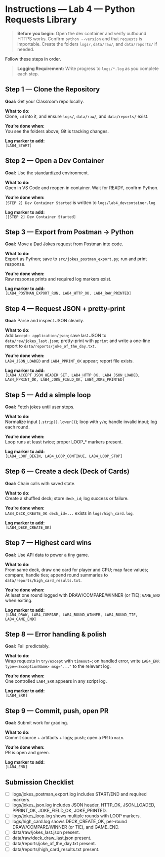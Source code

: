 # Instructions — Lab 4 — Python Requests Library

> **Before you begin:** Open the dev container and verify outbound HTTPS works. Confirm `python --version` and that `requests` is importable. Create the folders `logs/`, `data/raw/`, and `data/reports/` if needed.


Follow these steps in order.

> **Logging Requirement:** Write progress to `logs/*.log` as you complete each step.

## Step 1 — Clone the Repository
**Goal:** Get your Classroom repo locally.

**What to do:**  
Clone, `cd` into it, and ensure `logs/`, `data/raw/`, and `data/reports/` exist.

**You’re done when:**  
You see the folders above; Git is tracking changes.

**Log marker to add:**  
`[LAB4_START]`

## Step 2 — Open a Dev Container
**Goal:** Use the standardized environment.

**What to do:**  
Open in VS Code and reopen in container. Wait for READY, confirm Python.

**You’re done when:**  
`[STEP 2] Dev Container Started` is written to `logs/lab4_devcontainer.log`.

**Log marker to add:**  
`[[STEP 2] Dev Container Started]`

## Step 3 — Export from Postman → Python
**Goal:** Move a Dad Jokes request from Postman into code.

**What to do:**  
Export as Python; save to `src/jokes_postman_export.py`; run and print response.

**You’re done when:**  
Raw response prints and required log markers exist.

**Log marker to add:**  
`[LAB4_POSTMAN_EXPORT_RUN, LAB4_HTTP_OK, LAB4_RAW_PRINTED]`

## Step 4 — Request JSON + pretty-print
**Goal:** Parse and inspect JSON cleanly.

**What to do:**  
Add `Accept: application/json`; save last JSON to `data/raw/jokes_last.json`; pretty-print with `pprint` and write a one-line report to `data/reports/joke_of_the_day.txt`.

**You’re done when:**  
`LAB4_JSON_LOADED` and `LAB4_PPRINT_OK` appear; report file exists.

**Log marker to add:**  
`[LAB4_ACCEPT_JSON_HEADER_SET, LAB4_HTTP_OK, LAB4_JSON_LOADED, LAB4_PPRINT_OK, LAB4_JOKE_FIELD_OK, LAB4_JOKE_PRINTED]`

## Step 5 — Add a simple loop
**Goal:** Fetch jokes until user stops.

**What to do:**  
Normalize input (`.strip().lower()`); loop with `y/n`; handle invalid input; log each round.

**You’re done when:**  
Loop runs at least twice; proper LOOP_* markers present.

**Log marker to add:**  
`[LAB4_LOOP_BEGIN, LAB4_LOOP_CONTINUE, LAB4_LOOP_STOP]`

## Step 6 — Create a deck (Deck of Cards)
**Goal:** Chain calls with saved state.

**What to do:**  
Create a shuffled deck; store `deck_id`; log success or failure.

**You’re done when:**  
`LAB4_DECK_CREATE_OK deck_id=...` exists in `logs/high_card.log`.

**Log marker to add:**  
`[LAB4_DECK_CREATE_OK]`

## Step 7 — Highest card wins
**Goal:** Use API data to power a tiny game.

**What to do:**  
From same deck, draw one card for player and CPU; map face values; compare; handle ties; append round summaries to `data/reports/high_card_results.txt`.

**You’re done when:**  
At least one round logged with DRAW/COMPARE/WINNER (or TIE); `GAME_END` when exiting.

**Log marker to add:**  
`[LAB4_DRAW, LAB4_COMPARE, LAB4_ROUND_WINNER, LAB4_ROUND_TIE, LAB4_GAME_END]`

## Step 8 — Error handling & polish
**Goal:** Fail predictably.

**What to do:**  
Wrap requests in `try/except` with `timeout=`; on handled error, write `LAB4_ERR type=<ExceptionName> msg="..."` to the relevant log.

**You’re done when:**  
One controlled `LAB4_ERR` appears in any script log.

**Log marker to add:**  
`[LAB4_ERR]`

## Step 9 — Commit, push, open PR
**Goal:** Submit work for grading.

**What to do:**  
Commit source + artifacts + logs; push; open a PR to `main`.

**You’re done when:**  
PR is open and green.

**Log marker to add:**  
`[LAB4_END]`


## Submission Checklist
- [ ] logs/jokes_postman_export.log includes START/END and required markers.
- [ ] logs/jokes_json.log includes JSON header, HTTP_OK, JSON_LOADED, PPRINT_OK, JOKE_FIELD_OK, JOKE_PRINTED.
- [ ] logs/jokes_loop.log shows multiple rounds with LOOP markers.
- [ ] logs/high_card.log shows DECK_CREATE_OK, per-round DRAW/COMPARE/WINNER (or TIE), and GAME_END.
- [ ] data/raw/jokes_last.json present.
- [ ] data/raw/deck_draw_last.json present.
- [ ] data/reports/joke_of_the_day.txt present.
- [ ] data/reports/high_card_results.txt present.
